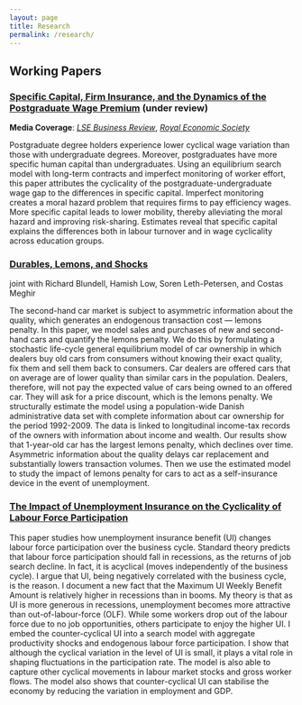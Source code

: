 ```yaml
---
layout: page
title: Research
permalink: /research/
---
```




## Working Papers

### [Specific Capital, Firm Insurance, and the Dynamics of the Postgraduate Wage Premium](https://drive.google.com/file/d/0B-yAdp5D_qlrLS12SURsTjFJdEU/view?usp=sharing) (under review)

**Media Coverage**: [_LSE Business Review_](http://blogs.lse.ac.uk/businessreview/2018/06/13/a-postgraduate-degree-protects-you-against-the-business-cycle/), [_Royal Economic Society_](http://www.res.org.uk/details/mediabrief/10938521/A-POSTGRADUATE-DEGREE-PROTECTS-YOU-AGAINST-THE-BUSINESS-CYCLE-US-evidence.html)

Postgraduate degree holders experience lower cyclical wage variation than those with undergraduate degrees. Moreover, postgraduates have more specific human capital than undergraduates. Using an equilibrium search model with long-term contracts and imperfect monitoring of worker effort, this paper attributes the cyclicality of the postgraduate-undergraduate wage gap to the differences in specific capital. Imperfect monitoring creates a moral hazard problem that requires firms to pay efficiency wages. More specific capital leads to lower mobility, thereby alleviating the moral hazard and improving risk-sharing. Estimates reveal that specific capital explains the differences both in labour turnover and in wage cyclicality across education groups. 

### [Durables, Lemons, and Shocks](https://drive.google.com/file/d/0B-yAdp5D_qlrVndMVFg0SlU3dEk/view?usp=sharing)

joint with Richard Blundell, Hamish Low, Soren Leth-Petersen, and Costas Meghir

The second-hand car market is subject to asymmetric information about the quality, which generates an endogenous transaction cost — lemons penalty. In this paper, we model sales and purchases of new and second-hand cars and quantify the lemons penalty. We do this by formulating a stochastic life-cycle general equilibrium model of car ownership in which dealers buy old cars from consumers without knowing their exact quality, fix them and sell them back to consumers. Car dealers are offered cars that on average are of lower quality than similar cars in the population. Dealers, therefore, will not pay the expected value of cars being owned to an offered car. They will ask for a price discount, which is the lemons penalty. We structurally estimate the model using a population-wide Danish administrative data set with complete information about car ownership for the period 1992-2009. The data is linked to longitudinal income-tax records of the owners with information about income and wealth. Our results show that 1-year-old car has the largest lemons penalty, which declines over time. Asymmetric information about the quality delays car replacement and substantially lowers transaction volumes. Then we use the estimated model to study the impact of lemons penalty for cars to act as a self-insurance device in the event of unemployment.



### [The Impact of Unemployment Insurance on the Cyclicality of Labour Force Participation](https://drive.google.com/file/d/0B-yAdp5D_qlrdGc3Tl94VFB5WjA/view?usp=sharing)

This paper studies how unemployment insurance benefit (UI) changes labour force participation over the business cycle. Standard theory predicts that labour force participation should fall in recessions, as the returns of job search decline. In fact, it is acyclical (moves independently of the business cycle). I argue that UI, being negatively correlated with the business cycle, is the reason. I document a new fact that the Maximum UI Weekly Benefit Amount is relatively higher in recessions than in booms. My theory is that as UI is more generous in recessions, unemployment becomes more attractive than out-of-labour-force (OLF). While some workers drop out of the labour force due to no job opportunities, others participate to enjoy the higher UI. I embed the counter-cyclical UI into a search model with aggregate productivity shocks and endogenous labour force participation. I show that although the cyclical variation in the level of UI is small, it plays a vital role in shaping fluctuations in the participation rate. The model is also able to capture other cyclical movements in labour market stocks and gross worker flows. The model also shows that counter-cyclical UI can stabilise the economy by reducing the variation in employment and GDP.


